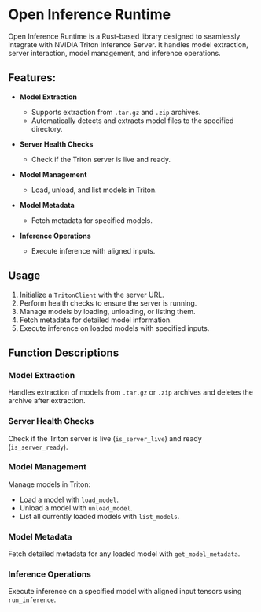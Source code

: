 # Open Inference Runtime

Open Inference Runtime is a Rust-based library designed to seamlessly integrate with NVIDIA Triton Inference Server. It handles model extraction, server interaction, model management, and inference operations.

## Features:

* **Model Extraction**

  * Supports extraction from `.tar.gz` and `.zip` archives.
  * Automatically detects and extracts model files to the specified directory.

* **Server Health Checks**

  * Check if the Triton server is live and ready.

* **Model Management**

  * Load, unload, and list models in Triton.

* **Model Metadata**

  * Fetch metadata for specified models.

* **Inference Operations**

  * Execute inference with aligned inputs.


## Usage

1. Initialize a `TritonClient` with the server URL.
2. Perform health checks to ensure the server is running.
3. Manage models by loading, unloading, or listing them.
4. Fetch metadata for detailed model information.
5. Execute inference on loaded models with specified inputs.

## Function Descriptions

### Model Extraction

Handles extraction of models from `.tar.gz` or `.zip` archives and deletes the archive after extraction.

### Server Health Checks

Check if the Triton server is live (`is_server_live`) and ready (`is_server_ready`).

### Model Management

Manage models in Triton:

* Load a model with `load_model`.
* Unload a model with `unload_model`.
* List all currently loaded models with `list_models`.

### Model Metadata

Fetch detailed metadata for any loaded model with `get_model_metadata`.

### Inference Operations

Execute inference on a specified model with aligned input tensors using `run_inference`.

